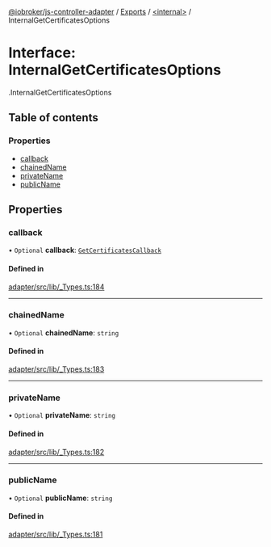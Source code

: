 [@iobroker/js-controller-adapter](../README.md) / [Exports](../modules.md) / [<internal\>](../modules/internal_.md) / InternalGetCertificatesOptions

# Interface: InternalGetCertificatesOptions

[<internal>](../modules/internal_.md).InternalGetCertificatesOptions

## Table of contents

### Properties

- [callback](internal_.InternalGetCertificatesOptions.md#callback)
- [chainedName](internal_.InternalGetCertificatesOptions.md#chainedname)
- [privateName](internal_.InternalGetCertificatesOptions.md#privatename)
- [publicName](internal_.InternalGetCertificatesOptions.md#publicname)

## Properties

### callback

• `Optional` **callback**: [`GetCertificatesCallback`](../modules/internal_.md#getcertificatescallback)

#### Defined in

[adapter/src/lib/_Types.ts:184](https://github.com/ioBroker/ioBroker.js-controller/blob/701863ef/packages/adapter/src/lib/_Types.ts#L184)

___

### chainedName

• `Optional` **chainedName**: `string`

#### Defined in

[adapter/src/lib/_Types.ts:183](https://github.com/ioBroker/ioBroker.js-controller/blob/701863ef/packages/adapter/src/lib/_Types.ts#L183)

___

### privateName

• `Optional` **privateName**: `string`

#### Defined in

[adapter/src/lib/_Types.ts:182](https://github.com/ioBroker/ioBroker.js-controller/blob/701863ef/packages/adapter/src/lib/_Types.ts#L182)

___

### publicName

• `Optional` **publicName**: `string`

#### Defined in

[adapter/src/lib/_Types.ts:181](https://github.com/ioBroker/ioBroker.js-controller/blob/701863ef/packages/adapter/src/lib/_Types.ts#L181)
